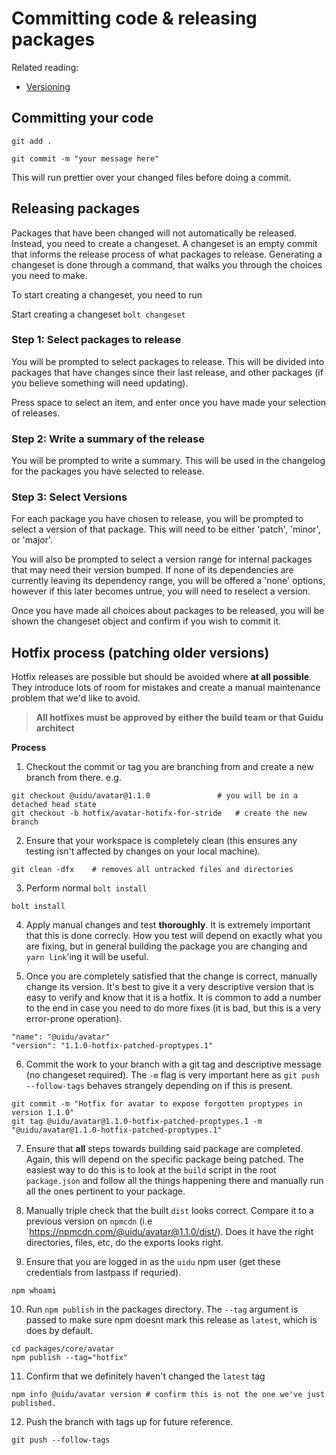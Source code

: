 # Committing code & releasing packages

Related reading:

- [Versioning](./versioning)

## Committing your code

`git add .`

`git commit -m "your message here"`

This will run prettier over your changed files before doing a commit.

## Releasing packages

Packages that have been changed will not automatically be released. Instead, you
need to create a changeset. A changeset is an empty commit that informs the
release process of what packages to release. Generating a changeset is done
through a command, that walks you through the choices you need to make.

To start creating a changeset, you need to run

Start creating a changeset `bolt changeset`

### Step 1: Select packages to release

You will be prompted to select packages to release. This will be divided into
packages that have changes since their last release, and other packages (if you
believe something will need updating).

Press space to select an item, and enter once you have made your selection of
releases.

### Step 2: Write a summary of the release

You will be prompted to write a summary. This will be used in the changelog for
the packages you have selected to release.

### Step 3: Select Versions

For each package you have chosen to release, you will be prompted to select a
version of that package. This will need to be either 'patch', 'minor', or
'major'.

You will also be prompted to select a version range for internal packages that
may need their version bumped. If none of its dependencies are currently leaving
its dependency range, you will be offered a 'none' options, however if this
later becomes untrue, you will need to reselect a version.

Once you have made all choices about packages to be released, you will be shown
the changeset object and confirm if you wish to commit it.

## Hotfix process (patching older versions)

Hotfix releases are possible but should be avoided where **at all possible**. They introduce lots of room for mistakes and create a manual maintenance problem that we'd like to avoid.

> **All hotfixes must be approved by either the build team or that Guidu architect**

**Process**

1. Checkout the commit or tag you are branching from and create a new branch from there. e.g.

```
git checkout @uidu/avatar@1.1.0               # you will be in a detached head state
git checkout -b hotfix/avatar-hotifx-for-stride   # create the new branch
```

2. Ensure that your workspace is completely clean (this ensures any testing isn't affected by changes on your local machine).

```
git clean -dfx    # removes all untracked files and directories
```

3. Perform normal `bolt install`

```
bolt install
```

4. Apply manual changes and test **thoroughly**. It is extremely important that this is done correcly. How you test will depend on exactly what you are fixing, but in general building the package you are changing and `yarn link`'ing it will be useful.

5. Once you are completely satisfied that the change is correct, manually change its version. It's best to give it a very descriptive version that is easy to verify and know that it is a hotfix. It is common to add a number to the end in case you need to do more fixes (it is bad, but this is a very error-prone operation).

```
"name": "@uidu/avatar"
"version": "1.1.0-hotfix-patched-proptypes.1"
```

6. Commit the work to your branch with a git tag and descriptive message (no changeset required). The `-m` flag is very important here as `git push --follow-tags` behaves strangely depending on if this is present.

```
git commit -m "Hotfix for avatar to expose forgotten proptypes in version 1.1.0"
git tag @uidu/avatar@1.1.0-hotfix-patched-proptypes.1 -m "@uidu/avatar@1.1.0-hotfix-patched-proptypes.1"
```

7. Ensure that **all** steps towards building said package are completed. Again, this will depend on the specific package being patched. The easiest way to do this is to look at the `build` script in the root `package.json` and follow all the things happening there and manually run all the ones pertinent to your package.

8. Manually triple check that the built `dist` looks correct. Compare it to a previous version on `npmcdn` (i.e `https://npmcdn.com/@uidu/avatar@1.1.0/dist/). Does it have the right directories, files, etc, do the exports looks right.

9. Ensure that you are logged in as the `uidu` npm user (get these credentials from lastpass if requried).

```
npm whoami
```

10. Run `npm publish` in the packages directory. The `--tag` argument is passed to make sure npm doesnt mark this release as `latest`, which is does by default.

```
cd packages/core/avatar
npm publish --tag="hotfix"
```

11. Confirm that we definitely haven't changed the `latest` tag

```
npm info @uidu/avatar version # confirm this is not the one we've just published.
```

12. Push the branch with tags up for future reference.

```
git push --follow-tags
```
